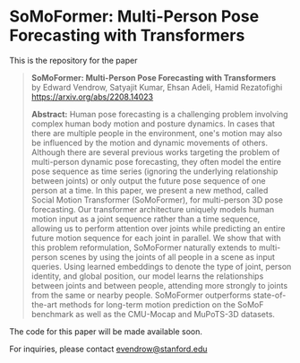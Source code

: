 # SoMoFormer: Multi-Person Pose Forecasting with Transformers
This is the repository for the paper

> **SoMoFormer: Multi-Person Pose Forecasting with Transformers** <br>
> by Edward Vendrow, Satyajit Kumar, Ehsan Adeli, Hamid Rezatofighi <br>
> https://arxiv.org/abs/2208.14023
> 
> **Abstract:** Human pose forecasting is a challenging problem involving complex human body motion and posture dynamics. In cases that there are multiple people in the environment, one's motion may also be influenced by the motion and dynamic movements of others. Although there are several previous works targeting the problem of multi-person dynamic pose forecasting, they often model the entire pose sequence as time series (ignoring the underlying relationship between joints) or only output the future pose sequence of one person at a time. In this paper, we present a new method, called Social Motion Transformer (SoMoFormer), for multi-person 3D pose forecasting. Our transformer architecture uniquely models human motion input as a joint sequence rather than a time sequence, allowing us to perform attention over joints while predicting an entire future motion sequence for each joint in parallel. We show that with this problem reformulation, SoMoFormer naturally extends to multi-person scenes by using the joints of all people in a scene as input queries. Using learned embeddings to denote the type of joint, person identity, and global position, our model learns the relationships between joints and between people, attending more strongly to joints from the same or nearby people. SoMoFormer outperforms state-of-the-art methods for long-term motion prediction on the SoMoF benchmark as well as the CMU-Mocap and MuPoTS-3D datasets. 

The code for this paper will be made available soon.

For inquiries, please contact [evendrow@stanford.edu](mailto:evendrow@stanford.edu)

